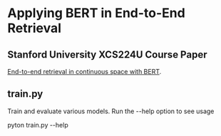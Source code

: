 # Applying BERT in End-to-End Retrieval

## Stanford University XCS224U Course Paper
[End-to-end retrieval in continuous space with BERT](https://stanford.app.box.com/s/5zeuqnkx739rtb103wpdxiedvr63mtrp/folder/130573352748).

## train.py
Train and evaluate various models.  Run the --help option to see usage

pyton train.py --help
